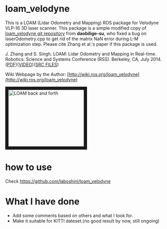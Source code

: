 # loam_velodyne

This is a LOAM (Lidar Odometry and Mapping) ROS package for Velodyne VLP-16 3D laser scanner. This package is a simple modified copy of [loam_velodyne git repository](https://github.com/daobilige-su/loam_velodyne) from **daobilige-su**, who fixed a bug on laserOdometry.cpp to get rid of the matrix NaN error during L-M optimization step. Please cite Zhang et al.'s paper if this package is used. 

J. Zhang and S. Singh. LOAM: Lidar Odometry and Mapping in Real-time. Robotics: Science and Systems Conference (RSS). Berkeley, CA, July 2014.([PDF](http://www.frc.ri.cmu.edu/~jizhang03/Publications/RSS_2014.pdf))([VIDEO](https://www.youtube.com/watch?feature=player_embedded&v=8ezyhTAEyHs))([SRC FILES](http://docs.ros.org/indigo/api/loam_velodyne/html/files.html))

Wiki Webpage by the Author: [http://wiki.ros.org/loam_velodyne](http://wiki.ros.org/loam_velodyne)

<a href="http://www.youtube.com/watch?feature=player_embedded&v=8ezyhTAEyHs" target="_blank"><img src="http://img.youtube.com/vi/8ezyhTAEyHs/0.jpg" alt="LOAM back and forth" width="240" height="180" border="10" /></a>

# how to use
Check https://github.com/laboshinl/loam_velodyne 

# What I have done
- Add some comments based on others and what I took for.
- Make it suitable for KITTI dateset.(no good result by now, still ongoing)
